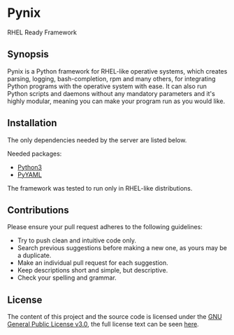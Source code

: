 # Pynix
RHEL Ready Framework

## Synopsis

Pynix is a Python framework for RHEL-like operative systems, which creates parsing, logging, bash-completion, rpm and many others, for integrating Python programs with the operative system with ease. It can also run Python scripts and daemons without any mandatory parameters and it's highly modular, meaning you can make your program run as you would like.

## Installation

The only dependencies needed by the server are listed below.

Needed packages:
- [Python3](https://www.python.org/download/releases/3.0/)
- [PyYAML](https://github.com/yaml/pyyaml)

The framework was tested to run only in RHEL-like distributions.

## Contributions

Please ensure your pull request adheres to the following guidelines:

- Try to push clean and intuitive code only. 
- Search previous suggestions before making a new one, as yours may be a duplicate.
- Make an individual pull request for each suggestion.
- Keep descriptions short and simple, but descriptive.
- Check your spelling and grammar.

## License

The content of this project and the source code is licensed under the [GNU General Public License v3.0](https://www.gnu.org/licenses/gpl-3.0.en.html), the full license text can be seen [here](LICENSE).